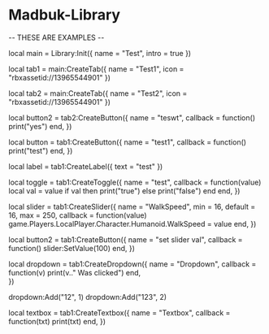 # Madbuk-Library
-- THESE ARE EXAMPLES --


local main = Library:Init({
	name = "Test",
	intro = true
})

local tab1 = main:CreateTab({
	name = "Test1",
	icon = "rbxassetid://13965544901"
})

local tab2 = main:CreateTab({
	name = "Test2",
	icon = "rbxassetid://13965544901"
})

local button2 = tab2:CreateButton({
	name = "teswt",
	callback = function()
		print("yes")
	end,
})

local button = tab1:CreateButton({
	name = "test1",
	callback = function()
		print("test")
	end,
})

local label = tab1:CreateLabel({
	text = "test"
})

local toggle = tab1:CreateToggle({
	name = "test",
	callback = function(value)
		local val = value
		if val then
			print("true")
		else
			print("false")
		end
	end,
})

local slider = tab1:CreateSlider({
	name = "WalkSpeed",
	min = 16,
	default = 16,
	max = 250,
	callback = function(value)
		game.Players.LocalPlayer.Character.Humanoid.WalkSpeed = value
	end,
})

local button2 = tab1:CreateButton({
	name = "set slider val",
	callback = function()
		slider:SetValue(100)
	end,
})
	
local dropdown = tab1:CreateDropdown({
	name = "Dropdown",
	callback = function(v)
		print(v.." Was clicked")
	end,	
})

dropdown:Add("12", 1)
dropdown:Add("123", 2)

local textbox = tab1:CreateTextbox({
	name = "Textbox",
	callback = function(txt)
		print(txt)
	end,
})
